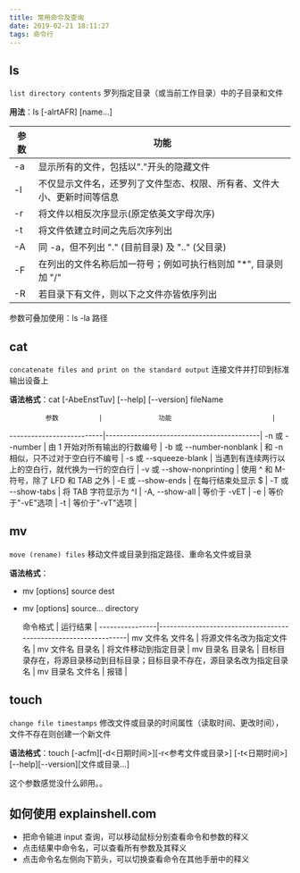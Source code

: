 ```yaml
---
title: 常用命令及查询
date: 2019-02-21 18:11:27
tags: 命令行
---
```


## ls

`list directory contents` 罗列指定目录（或当前工作目录）中的子目录和文件

**用法**：ls [-alrtAFR] [name...]

 参数 |                           功能                               |
-----|--------------------------------------------------------------|
 -a  | 显示所有的文件，包括以"."开头的隐藏文件                            |
 -l  | 不仅显示文件名，还罗列了文件型态、权限、所有者、文件大小、更新时间等信息 |
 -r  | 将文件以相反次序显示(原定依英文字母次序)                           |
 -t  | 将文件依建立时间之先后次序列出                                    |
 -A  | 同 -a，但不列出 "." (目前目录) 及 ".." (父目录)                   |
 -F  | 在列出的文件名称后加一符号；例如可执行档则加 "*", 目录则加 "/"        |
 -R  | 若目录下有文件，则以下之文件亦皆依序列出                            |
 
 参数可叠加使用：ls -la 路径
 	
## cat

 `concatenate files and print on the standard output` 连接文件并打印到标准输出设备上
 
**语法格式**：cat [-AbeEnstTuv] [--help] [--version] fileName 

             参数          |              功能                         |
--------------------------|-------------------------------------------|
 -n 或 --number           | 由 1 开始对所有输出的行数编号                  |
 -b 或 --number-nonblank  | 和 -n 相似，只不过对于空白行不编号              |
 -s 或 --squeeze-blank    | 当遇到有连续两行以上的空白行，就代换为一行的空白行 |
 -v 或 --show-nonprinting | 使用 ^ 和 M- 符号，除了 LFD 和 TAB 之外       |
 -E 或 --show-ends        | 在每行结束处显示 $                           |
 -T 或 --show-tabs        | 将 TAB 字符显示为 ^I                        |
 -A, --show-all           | 等价于 -vET                                |
 -e                       | 等价于"-vE"选项                            |
 -t                       | 等价于"-vT"选项                            |
 
## mv

 `move (rename) files` 移动文件或目录到指定路径、重命名文件或目录

**语法格式**：

 - mv [options] source dest
 - mv [options] source... directory

     命令格式    |                               运行结果                            |
----------------|-----------------------------------------------------------------|
 mv 文件名 文件名 | 将源文件名改为指定文件名                                            |
 mv 文件名 目录名 | 将文件移动到指定目录                                               |
 mv 目录名 目录名 | 目标目录存在，将源目录移动到目标目录；目标目录不存在，源目录名改为指定目录名 |
 mv 目录名 文件名 | 报错                                                             |
 
## touch

 `change file timestamps` 修改文件或目录的时间属性（读取时间、更改时间），文件不存在则创建一个新文件

**语法格式**：touch [-acfm][-d<日期时间>][-r<参考文件或目录>] [-t<日期时间>][--help][--version][文件或目录…]

这个参数感觉没什么卵用。。

## 如何使用 explainshell.com

 - 把命令输进 input 查询，可以移动鼠标分别查看命令和参数的释义
 - 点击结果中命令名，可以查看所有参数及其释义
 - 点击命令名左侧向下箭头，可以切换查看命令在其他手册中的释义

